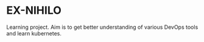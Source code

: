 #  EX-NIHILO

Learning project. Aim is to get better understanding of various DevOps tools and learn kubernetes.
